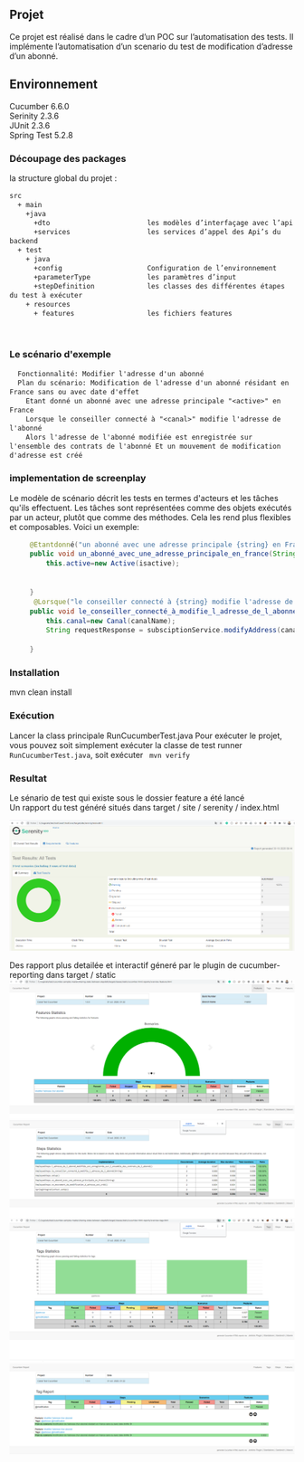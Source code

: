 

## Projet
Ce projet est réalisé dans le cadre d’un POC sur l’automatisation des tests. Il implémente l’automatisation d’un scenario du test de modification d’adresse d’un abonné.

## Environnement  
Cucumber 6.6.0  
Serinity 2.3.6  
JUnit 2.3.6  
Spring Test 5.2.8   
### Découpage des packages
la structure global du projet :
```Gherkin
src
  + main
    +java
      +dto                        les modèles d’interfaçage avec l’api
      +services                   les services d’appel des Api’s du backend 
  + test
    + java                        
      +config                     Configuration de l’environnement                         
      +parameterType              les paramètres d’input
      +stepDefinition             les classes des différentes étapes du test à exécuter 
    + resources
      + features                  les fichiers features
     
        
```
### Le scénario d'exemple
```Gherkin
  Fonctionnalité: Modifier l'adresse d'un abonné
  Plan du scénario: Modification de l'adresse d'un abonné résidant en France sans ou avec date d'effet
    Etant donné un abonné avec une adresse principale "<active>" en France
    Lorsque le conseiller connecté à "<canal>" modifie l'adresse de l'abonné
    Alors l'adresse de l'abonné modifiée est enregistrée sur l'ensemble des contrats de l'abonné Et un mouvement de modification d'adresse est créé
```
### implementation de screenplay
Le modèle de scénario décrit les tests en termes d'acteurs et les tâches qu'ils effectuent. Les tâches sont représentées comme des objets exécutés par un acteur, plutôt que comme des méthodes. Cela les rend plus flexibles et composables. Voici un exemple:
```java
     @Etantdonné("un abonné avec une adresse principale {string} en France")
     public void un_abonné_avec_une_adresse_principale_en_france(String isactive) {
         this.active=new Active(isactive);
 
 
     }
      @Lorsque("le conseiller connecté à {string} modifie l'adresse de l'abonné")
     public void le_conseiller_connecté_à_modifie_l_adresse_de_l_abonné(String canalName) {
         this.canal=new Canal(canalName);
         String requestResponse = subsciptionService.modifyAddress(canal.getCanalName(), active.getIsActive());
 
     }
```
### Installation
mvn clean install

### Exécution 
Lancer la class principale RunCucumberTest.java
Pour exécuter le projet, vous pouvez soit simplement exécuter la classe de test runner `RunCucumberTest.java`, soit exécuter ` mvn verify`
### Resultat 
Le sénario de test qui existe sous le dossier feature a été lancé  
Un rapport du test généré  situés dans target / site / serenity / index.html  

![Screenshot](img_report/Serenity.PNG)

Des rapport plus detailée et interactif géneré par le plugin de cucumber-reporting dans target /  static  
![Screenshot](img_report/Report1.PNG)
![Screenshot](img_report/Report2.PNG)
![Screenshot](img_report/Report3.PNG)
![Screenshot](img_report/Report4.PNG)
